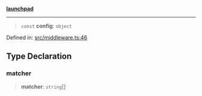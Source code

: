 [**launchpad**](index.md)

***

> `const` **config**: `object`

Defined in: [src/middleware.ts:46](https://github.com/victorbratov/launchpad/blob/6dd13cd77753e59ec2a031fc7279545899826925/src/middleware.ts#L46)

## Type Declaration

### matcher

> **matcher**: `string`[]
